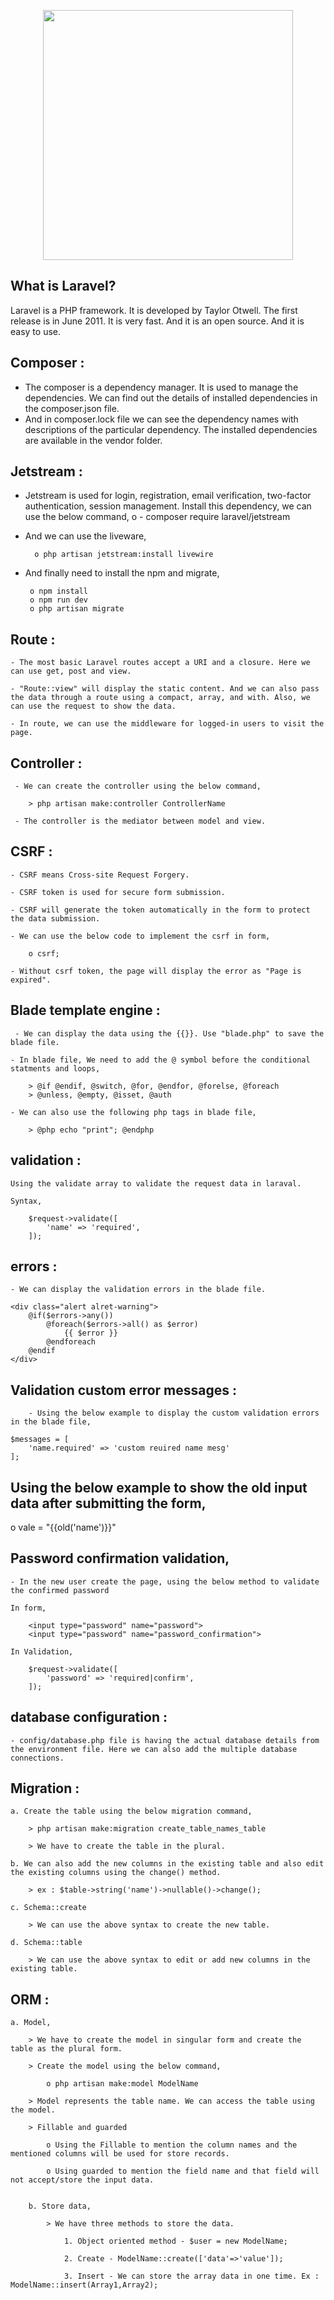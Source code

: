 <p align="center"><a href="https://laravel.com" target="_blank"><img src="https://raw.githubusercontent.com/laravel/art/master/logo-lockup/5%20SVG/2%20CMYK/1%20Full%20Color/laravel-logolockup-cmyk-red.svg" width="400"></a></p>

## What is Laravel?

Laravel is a PHP framework. It is developed by Taylor Otwell. The first release is in June 2011. It is very fast. And it is an open source. And it is easy to use.

## Composer :

- The composer is a  dependency manager. It is used to manage the dependencies. We can find out the details of installed dependencies in the composer.json file.
- And in composer.lock file we can see the dependency names with descriptions of the particular dependency. The installed dependencies are available in the vendor folder.

## Jetstream :

- Jetstream is used for login, registration, email verification, two-factor authentication, session management. Install this dependency, we can use the below command,
    o - composer require laravel/jetstream
- And we can use the liveware,
	
		o php artisan jetstream:install livewire
		
 - And finally need to install the npm and migrate,
	
		o npm install
		o npm run dev
		o php artisan migrate
 
 ## Route :
 
    - The most basic Laravel routes accept a URI and a closure. Here we can use get, post and view.
   	
   	- "Route::view" will display the static content. And we can also pass the data through a route using a compact, array, and with. Also, we can use the request to show the data.
   	
   	- In route, we can use the middleware for logged-in users to visit the page.
    
 ## Controller :
 
     - We can create the controller using the below command,
	
		> php artisan make:controller ControllerName
	
	 - The controller is the mediator between model and view.
     
 ## CSRF :
 
    - CSRF means Cross-site Request Forgery.
	
	- CSRF token is used for secure form submission. 
	
	- CSRF will generate the token automatically in the form to protect the data submission. 

	- We can use the below code to implement the csrf in form,
	
		o csrf;
		
	- Without csrf token, the page will display the error as "Page is expired".
    
    
 ## Blade template engine :
 
     - We can display the data using the {{}}. Use "blade.php" to save the blade file. 
	
	- In blade file, We need to add the @ symbol before the conditional statments and loops,
	
	    > @if @endif, @switch, @for, @endfor, @forelse, @foreach
	    > @unless, @empty, @isset, @auth
	
	- We can also use the following php tags in blade file,
	
		> @php echo "print"; @endphp
        
 
 ## validation :
 
    Using the validate array to validate the request data in laraval. 
	
	Syntax,
	
		$request->validate([
			'name' => 'required',
		]);

## errors :

	- We can display the validation errors in the blade file.
	
	<div class="alert alret-warning">
		@if($errors->any())
			@foreach($errors->all() as $error)
				{{ $error }}
			@endforeach
		@endif
	</div>
	
    
## Validation custom error messages :
    	
    	- Using the below example to display the custom validation errors in the blade file,
    	
	$messages = [
		'name.required' => 'custom reuired name mesg'
	];

     
## Using the below example to show the old input data after submitting the form,
  
   o vale = "{{old('name')}}"
   
   
## Password confirmation validation,

	- In the new user create the page, using the below method to validate the confirmed password
	
	In form,
	
		<input type="password" name="password">
		<input type="password" name="password_confirmation">
	
	In Validation,
	
		$request->validate([
			'password' => 'required|confirm',
		]);
   
   
 
## database configuration :

	- config/database.php file is having the actual database details from the environment file. Here we can also add the multiple database connections. 
   
   
## Migration :

	a. Create the table using the below migration command,
	
		> php artisan make:migration create_table_names_table
		
		> We have to create the table in the plural. 
	
	b. We can also add the new columns in the existing table and also edit the existing columns using the change() method.
	
		> ex : $table->string('name')->nullable()->change();
		
	c. Schema::create
	
		> We can use the above syntax to create the new table.
	
	d. Schema::table
	
		> We can use the above syntax to edit or add new columns in the existing table.
 
 ## ORM :
 
 	a. Model,
 	
 		> We have to create the model in singular form and create the table as the plural form.
 	
 		> Create the model using the below command,
 		
 			o php artisan make:model ModelName
 	
 		> Model represents the table name. We can access the table using the model.
 		
 		> Fillable and guarded
 		
 			o Using the Fillable to mention the column names and the mentioned columns will be used for store records.
 			
 			o Using guarded to mention the field name and that field will not accept/store the input data. 
 			
 			
        b. Store data,
        
        	> We have three methods to store the data.
        	
        		1. Object oriented method - $user = new ModelName;
        		
        		2. Create - ModelName::create(['data'=>'value']);
        		
        		3. Insert - We can store the array data in one time. Ex : ModelName::insert(Array1,Array2); 
